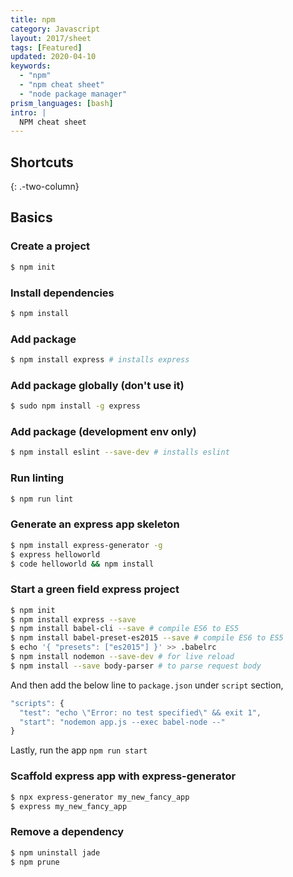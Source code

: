 ```yaml
---
title: npm
category: Javascript
layout: 2017/sheet
tags: [Featured]
updated: 2020-04-10
keywords:
  - "npm"
  - "npm cheat sheet"
  - "node package manager"
prism_languages: [bash]
intro: |
  NPM cheat sheet
---
```


## Shortcuts

{: .-two-column}

## Basics

### Create a project

```bash
$ npm init
```

### Install dependencies

```bash
$ npm install
```

### Add package

```bash
$ npm install express # installs express
```

### Add package globally (don't use it)

```bash
$ sudo npm install -g express
```

### Add package (development env only)

```bash
$ npm install eslint --save-dev # installs eslint
```

### Run linting

```bash
$ npm run lint
```

### Generate an express app skeleton

```bash
$ npm install express-generator -g
$ express helloworld
$ code helloworld && npm install
```

### Start a green field express project

```bash
$ npm init
$ npm install express --save
$ npm install babel-cli --save # compile ES6 to ES5
$ npm install babel-preset-es2015 --save # compile ES6 to ES5
$ echo '{ "presets": ["es2015"] }' >> .babelrc
$ npm install nodemon --save-dev # for live reload
$ npm install --save body-parser # to parse request body
```

And then add the below line to `package.json` under `script` section,

```javascript
"scripts": {
  "test": "echo \"Error: no test specified\" && exit 1",
  "start": "nodemon app.js --exec babel-node --"
}
```

Lastly, run the app `npm run start`

### Scaffold express app with express-generator

```bash
$ npx express-generator my_new_fancy_app
$ express my_new_fancy_app
```

### Remove a dependency

```bash
$ npm uninstall jade
$ npm prune 
```
